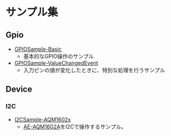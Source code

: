 # サンプル集
## Gpio
- [GPIOSample-Basic](https://github.com/masi2k203/ESP32-nF-Samples/tree/master/Samples/Gpio/GPIOSample-Basic)
  - 基本的なGPIO操作のサンプル
- [GPIOSample-ValueChangedEvent](https://github.com/masi2k203/ESP32-nF-Samples/tree/master/Samples/Gpio/GPIOSample-ValueChangedEvent)
  - 入力ピンの値が変化したときに、特別な処理を行うサンプル

## Device
### I2C
- [I2CSample-AQM1602x](https://github.com/masi2k203/ESP32-nF-Samples/tree/master/Samples/Device/I2C/I2CSample-AQM1602x)
  - [AE-AQM1602A](https://akizukidenshi.com/catalog/g/gK-08896/)をI2Cで操作するサンプル。